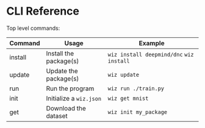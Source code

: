 # CLI Reference

Top level commands:

Command | Usage                   | Example
--------|-------------------------|-----------------------------------------
install | Install the package(s)  | `wiz install deepmind/dnc` `wiz install`
update  | Update the package(s)   | `wiz update`
run     | Run the program         | `wiz run ./train.py`
init    | Initialize a `wiz.json` | `wiz get mnist`
get     | Download the dataset    | `wiz init my_package`
